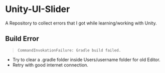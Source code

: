 # Unity-UI-Slider
A Repository to collect errors that I got while learning/working with Unity.

## Build Error
> `CommandInvokationFailure: Gradle build failed.`
* Try to clear a .gradle folder inside Users/username folder for old Editor.
* Retry with good internet connection.

